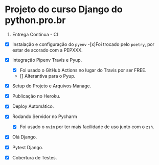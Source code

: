 # Projeto do curso Django do python.pro.br

1. Entrega Contínua - CI

- [x] Instalação e configuração do `pyenv`
    -[x]Foi trocado pelo `poetry`, por estar de acorado com a PEPXXX.

- [x] Integração Pipenv Travis e Pyup.
    - [x] Foi usado o GitHub Actions no lugar do Travis por ser FREE.
    - [] Alterantiva para o Pyup.

- [x] Setup do Projeto e Arquivos Manage.

- [x] Publicação no Heroku.

- [x] Deploy Automático.

- [x] Rodando Servidor no Pycharm
    - [x] Foi usado o `nvim` por ter mais facilidade de uso junto com o `zsh`.

- [x] Olá Django.

- [x] Pytest Django.

- [x] Cobertura de Testes.
